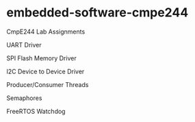# embedded-software-cmpe244
CmpE244 Lab Assignments

UART Driver

SPI Flash Memory Driver

I2C Device to Device Driver

Producer/Consumer Threads

Semaphores

FreeRTOS Watchdog

